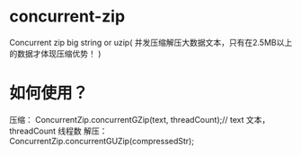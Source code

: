 # concurrent-zip 
Concurrent zip big string or uzip( 并发压缩解压大数据文本，只有在2.5MB以上的数据才体现压缩优势！ )

# 如何使用？
  压缩： ConcurrentZip.concurrentGZip(text, threadCount);// text 文本， threadCount 线程数
  解压： ConcurrentZip.concurrentGUZip(compressedStr);

